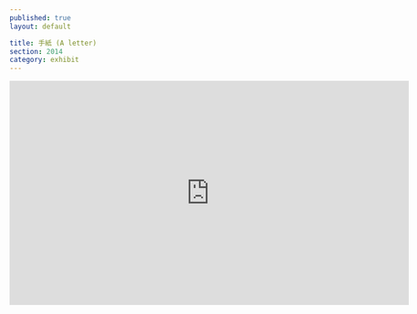 ```yaml
---
published: true
layout: default

title: 手紙 (A letter)
section: 2014
category: exhibit
---
```


<iframe src="https://player.vimeo.com/video/111895332?color=ffffff&portrait=0" width="700" height="393" frameborder="0" webkitallowfullscreen mozallowfullscreen allowfullscreen></iframe>
